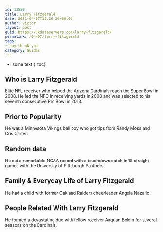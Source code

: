 ```yaml
---
id: 13550
title: Larry Fitzgerald
date: 2021-04-07T13:26:24+00:00
author: victor
layout: post
guid: https://ukdataservers.com/larry-fitzgerald/
permalink: /04/07/larry-fitzgerald
tags:
- say thank you
category: Guides
---
```


* some text
{: toc}


## Who is Larry Fitzgerald



Elite NFL receiver who helped the Arizona Cardinals reach the Super Bowl in 2008. He led the NFC in receiving yards in 2008 and was selected to his seventh consecutive Pro Bowl in 2013.

                
                
                
## Prior to Popularity



He was a Minnesota Vikings ball boy who got tips from Randy Moss and Cris Carter.

                
                
                
## Random data



He set a remarkable NCAA record with a touchdown catch in 18 straight games with the University of Pittsburgh Panthers. 

                
                
                
## Family & Everyday Life of Larry Fitzgerald



He had a child with former Oakland Raiders cheerleader Angela Nazario. 

                
                
                
## People Related With Larry Fitzgerald



He formed a devastating duo with fellow receiver Anquan Boldin for several seasons on the Cardinals. 

                
              
            
          
          
          